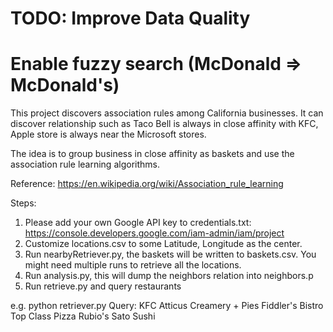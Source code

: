# TODO: Improve Data Quality
# Enable fuzzy search (McDonald => McDonald's)

This project discovers association rules among California businesses. It can discover relationship such as Taco Bell is always in close affinity with KFC, Apple store is always near the Microsoft stores.

The idea is to group business in close affinity as baskets and use the association rule learning algorithms.


Reference:
https://en.wikipedia.org/wiki/Association_rule_learning

Steps:
1) Please add your own Google API key to credentials.txt: https://console.developers.google.com/iam-admin/iam/project
2) Customize locations.csv to some Latitude, Longitude as the center.
3) Run nearbyRetriever.py, the baskets will be written to baskets.csv. You might need multiple runs to retrieve all the locations.
4) Run analysis.py, this will dump the neighbors relation into neighbors.p
5) Run retrieve.py and query restaurants

e.g.
python retriever.py
Query: KFC
Atticus Creamery + Pies
Fiddler's Bistro
Top Class Pizza
Rubio's
Sato Sushi
